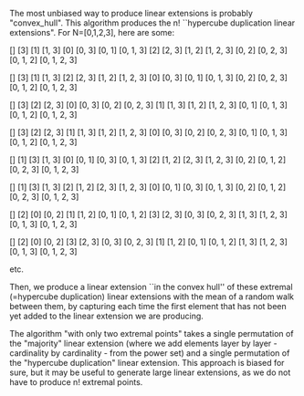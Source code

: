 The most unbiased way to produce linear extensions is probably "convex_hull".
This algorithm produces the n! ``hypercube duplication linear extensions". For N=[0,1,2,3], here are some: 

[]
[3]
[1]
[1, 3]
[0]
[0, 3]
[0, 1]
[0, 1, 3]
[2]
[2, 3]
[1, 2]
[1, 2, 3]
[0, 2]
[0, 2, 3]
[0, 1, 2]
[0, 1, 2, 3]

[]
[3]
[1]
[1, 3]
[2]
[2, 3]
[1, 2]
[1, 2, 3]
[0]
[0, 3]
[0, 1]
[0, 1, 3]
[0, 2]
[0, 2, 3]
[0, 1, 2]
[0, 1, 2, 3]

[]
[3]
[2]
[2, 3]
[0]
[0, 3]
[0, 2]
[0, 2, 3]
[1]
[1, 3]
[1, 2]
[1, 2, 3]
[0, 1]
[0, 1, 3]
[0, 1, 2]
[0, 1, 2, 3]

[]
[3]
[2]
[2, 3]
[1]
[1, 3]
[1, 2]
[1, 2, 3]
[0]
[0, 3]
[0, 2]
[0, 2, 3]
[0, 1]
[0, 1, 3]
[0, 1, 2]
[0, 1, 2, 3]

[]
[1]
[3]
[1, 3]
[0]
[0, 1]
[0, 3]
[0, 1, 3]
[2]
[1, 2]
[2, 3]
[1, 2, 3]
[0, 2]
[0, 1, 2]
[0, 2, 3]
[0, 1, 2, 3]

[]
[1]
[3]
[1, 3]
[2]
[1, 2]
[2, 3]
[1, 2, 3]
[0]
[0, 1]
[0, 3]
[0, 1, 3]
[0, 2]
[0, 1, 2]
[0, 2, 3]
[0, 1, 2, 3]

[]
[2]
[0]
[0, 2]
[1]
[1, 2]
[0, 1]
[0, 1, 2]
[3]
[2, 3]
[0, 3]
[0, 2, 3]
[1, 3]
[1, 2, 3]
[0, 1, 3]
[0, 1, 2, 3]

[]
[2]
[0]
[0, 2]
[3]
[2, 3]
[0, 3]
[0, 2, 3]
[1]
[1, 2]
[0, 1]
[0, 1, 2]
[1, 3]
[1, 2, 3]
[0, 1, 3]
[0, 1, 2, 3]

etc. 

Then, we produce a linear extension ``in the convex hull'' of these extremal (=hypercube duplication) linear extensions with the mean of a random walk between them, by capturing each time the first element that has not been yet added to the linear extension we are producing.

The algorithm "with only two extremal points" takes a single permutation of the "majority" linear extension (where we add elements layer by layer - cardinality by cardinality - from the power set) and a single permutation of the "hypercube duplication" linear extension. This approach is biased for sure, but it may be useful to generate large linear extensions, as we do not have to produce n! extremal points.
